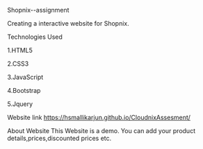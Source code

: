Shopnix--assignment

Creating a interactive website for Shopnix.

Technologies Used

1.HTML5

2.CSS3

3.JavaScript

4.Bootstrap

5.Jquery

Website link
https://hsmallikarjun.github.io/CloudnixAssesment/


About Website
This Website is a demo. You can add your product details,prices,discounted prices etc.
